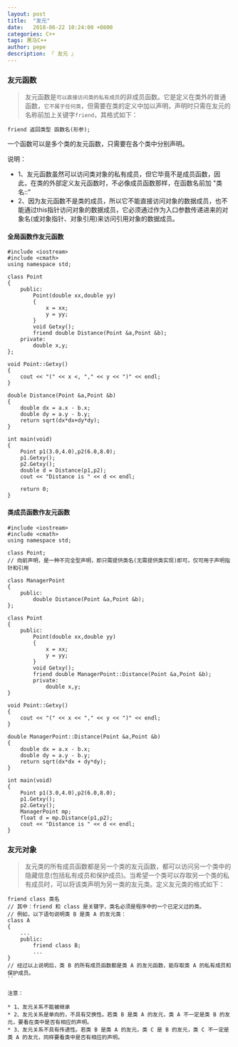 ```yaml
---
layout: post
title:  "友元"
date:   2018-06-22 10:24:00 +0800
categories: C++
tags: 黑马C++
author: pepe
description: 『 友元 』
---
```


### **友元函数**

> 友元函数是`可以直接访问类的私有成员`的非成员函数。它是定义在类外的普通函数，`它不属于任何类`，但需要在类的定义中加以声明，声明时只需在友元的名称前加上关键字`friend`，其格式如下：

```
friend 返回类型 函数名(形参);
```
一个函数可以是多个类的友元函数，只需要在各个类中分别声明。   
    
说明：

* 1、友元函数虽然可以访问类对象的私有成员，但它毕竟不是成员函数，因此，在类的外部定义友元函数时，不必像成员函数那样，在函数名前加 "类名::"
* 2、因为友元函数不是类的成员，所以它不能直接访问对象的数据成员，也不能通过this指针访问对象的数据成员，它必须通过作为入口参数传递进来的对象名(或对象指针、对象引用)来访问引用对象的数据成员。    
    
#### 全局函数作友元函数
```
#include <iostream>
#include <cmath>
using namespace std;

class Point
{
    public:
        Point(double xx,double yy)
        {
            x = xx;
            y = yy;
        }
        void Getxy();
        friend double Distance(Point &a,Point &b);
    private:
        double x,y;
};

void Point::Getxy()
{
    cout << "(" << x <, "," << y << ")" << endl;
}

double Distance(Point &a,Point &b)
{
    double dx = a.x - b.x;
    double dy = a.y - b.y;
    return sqrt(dx*dx+dy*dy);
}

int main(void)
{
    Point p1(3.0,4.0),p2(6.0,8.0);
    p1.Getxy();
    p2.Getxy();
    double d = Distance(p1,p2);
    cout << "Distance is " << d << endl;
    
    return 0;
}
```
  
#### 类成员函数作友元函数
```
#include <iostream>
#include <cmath>
using namespace std;

class Point;
// 向前声明，是一种不完全型声明，即只需提供类名(无需提供类实现)即可。仅可用于声明指针和引用

class ManagerPoint
{
    public:
        double Distance(Point &a,Point &b);
};

class Point
{
    public:
        Point(double xx,double yy)
        {
            x = xx;
            y = yy;        
        }
        void Getxy();
        friend double ManagerPoint::Distance(Point &a,Point &b);
        private:
            double x,y;
}

void Point::Getxy()
{
    cout << "(" << x << "," << y << ")" << endl;
}

double ManagerPoint::Distance(Point &a,Point &b)
{
    double dx = a.x - b.x;
    double dy = a.y - b.y;
    return sqrt(dx*dx + dy*dy);
}

int main(void)
{
    Point p1(3.0,4.0),p2(6.0,8.0);
    p1.Getxy();
    p2.Getxy();
    ManagerPoint mp;
    float d = mp.Distance(p1,p2);
    cout << "Distance is " << d << endl;
}
```

### 友元对象

> 友元类的所有成员函数都是另一个类的友元函数，都可以访问另一个类中的隐藏信息(包括私有成员和保护成员)。当希望一个类可以存取另一个类的私有成员时，可以将该类声明为另一类的友元类。定义友元类的格式如下：

```
friend class 类名
// 其中：friend 和 class 是关键字，类名必须是程序中的一个已定义过的类。
// 例如，以下语句说明类 B 是类 A 的友元类：
class A
{
    ...
    public:
        friend class B;
        ...
}
// 经过以上说明后，类 B 的所有成员函数都是类 A 的友元函数，能存取类 A 的私有成员和保护成员。
``
    
注意：

* 1、友元关系不能被继承
* 2、友元关系是单向的，不具有交换性。若类 B 是类 A 的友元，类 A 不一定是类 B 的友元，要看在类中是否有相应的声明。
* 3、友元关系不具有传递性。若类 B 是类 A 的友元，类 C 是 B 的友元，类 C 不一定是类 A 的友元，同样要看类中是否有相应的声明。
    
    
    
    
    
    
    
    
    
    
    
    
    
    
    
    
    
    
    
    
    
    
    
    
    
    
    
    
    
    
    
    
    
    
    
    
    
    
    
    
    
    
    
    
    
    
    
    
    
    
    
    
    
    
    
    
    
    
    
    
    
    
    
    
    
    
    
    
    
    
    
    
    
    
    
    
    
    
    












